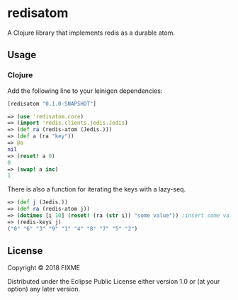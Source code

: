 # redisatom

A Clojure library that implements redis as a durable atom.


## Usage

### Clojure
Add the following line to your leinigen dependencies:
```clojure
[redisatom "0.1.0-SNAPSHOT"]
```



```clojure
=> (use 'redisatom.core)
=> (import 'redis.clients.jedis.Jedis)
=> (def ra (redis-atom (Jedis.)))
=> (def a (ra "key"))
=> @a
nil
=> (reset! a 0)
0
=> (swap! a inc)
1
```
There is also a function for iterating the keys with a lazy-seq.

```clojure
=> (def j (Jedis.)) 
=> (def ra (redis-atom j))
=> (dotimes [i 10] (reset! (ra (str i)) "some value")) ;insert some values into redis
=> (redis-keys j)
("0" "6" "3" "9" "1" "4" "8" "7" "5" "2")
```

## License

Copyright © 2018 FIXME

Distributed under the Eclipse Public License either version 1.0 or (at
your option) any later version.
